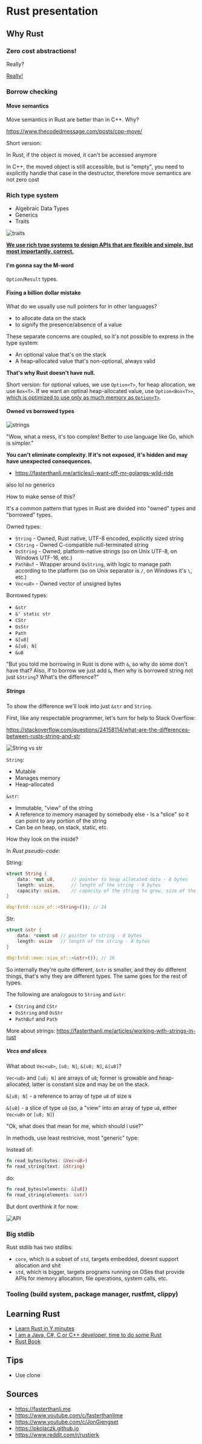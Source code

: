 # Rust presentation

## Why Rust

### Zero cost abstractions!

Really?

[Really!](https://pkolaczk.github.io/overhead-of-optional/)

### Borrow checking

#### Move semantics

Move semantics in Rust are better than in C++. Why?

https://www.thecodedmessage.com/posts/cpp-move/

Short version:

In Rust, if the object is moved, it can't be accessed anymore

In C++, the moved object is still accessible, but is "empty", you need to
explicitly handle that case in the destructor, therefore move semantics are not
zero cost

### Rich type system

-   Algebraic Data Types
-   Generics
-   Traits

![traits](img/traits.webp)

**[We use rich type systems to design APIs that are flexible and simple, but most
importantly, correct.](https://fasterthanli.me/articles/aiming-for-correctness-with-types)**

#### I'm gonna say the M-word

`Option`/`Result` types.

#### Fixing a billion dollar mistake

What do we usually use null pointers for in other languages?

-   to allocate data on the stack
-   to signify the presence/absence of a value

These separate concerns are coupled, so it's not possible to express in the type
system:

-   An optional value that's on the stack
-   A heap-allocated value that's non-optional, always valid

**That's why Rust doesn't have null.**

Short version: for optional values, we use `Option<T>`, for heap allocation, we
use `Box<T>`. If we want an optinal heap-allocated value, use `Option<Box<T>>`,
[which is optimized to use only as much memory as
`Option<T>`](https://doc.rust-lang.org/std/option/#representation).

#### Owned vs borrowed types

![strings](img/strings.jpg)

"Wow, what a mess, it's too complex! Better to use language like Go, which is
simpler."

**You can't eliminate complexity. If it's not exposed, it's hidden and may have
unexpected consequences.**

-   https://fasterthanli.me/articles/i-want-off-mr-golangs-wild-ride

also lol no generics

How to make sense of this?

It's a common pattern that types in Rust are divided into "owned" types and
"borrowed" types.

Owned types:

-   `String` - Owned, Rust native, UTF-8 encoded, explicitly sized string
-   `CString` - Owned C-compatible null-terminated string
-   `OsString` - Owned, platform-native strings (so on Unix UTF-8, on Windows
    UTF-16, etc.)
-   `PathBuf` - Wrapper around `OsString`, with logic to manage path according
    to the platform (so on Unix separator is `/`, on Windows it's `\`, etc.)
-   `Vec<u8>` - Owned vector of unsigned bytes

Borrowed types:

-   `&str`
-   `&' static str`
-   `CStr`
-   `OsStr`
-   `Path`
-   `&[u8]`
-   `&[u8; N]`
-   `&u8`

"But you told me borrowing in Rust is done with `&`, so why do some don't have
that? Also, if to borrow we just add `&`, then why is borrowed string not just
`&String`? What's the difference?"

##### Strings

To show the difference we'll look into just `&str` and `String`.

First, like any respectable programmer, let's turn for help to Stack Overflow:

https://stackoverflow.com/questions/24158114/what-are-the-differences-between-rusts-string-and-str

![String vs str](img/string_str.png)

`String`:

-   Mutable
-   Manages memory
-   Heap-allocated

`&str`:

-   Immutable, "view" of the string
-   A reference to memory managed by somebody else - Is a "slice" so it can
    point to any portion of the string
-   Can be on heap, on stack, static, etc.

How they look on the inside?

In _Rust pseudo-code_:

String:

```rust
struct String {
    data: *mut u8,      // pointer to heap allocated data - 8 bytes
    length: usize,      // length of the string - 8 bytes
    capacity: usize,    // capacity of the string to grow, size of the current allocation - 8 bytes
}

dbg!(std::size_of::<String>()); // 24
```

Str:

```rust
struct &str {
    data: *const u8 // pointer to string - 8 bytes
    length: usize   // length of the string - 8 bytes
}

dbg!(std::mem::size_of::<&str>()); // 16
```

So internally they're quite different, `&str` is smaller, and they do different
things, that's why they are different types. The same goes for the rest of
types.

The following are analogous to `String` and `&str`:

-   `CString` and `CStr`
-   `OsString` and `OsStr`
-   `PathBuf` and `Path`

More about strings: https://fasterthanli.me/articles/working-with-strings-in-rust

##### Vecs and slices

What about `Vec<u8>`, `[u8; N]`, `&[u8; N]`, `&[u8]`?

`Vec<u8>` and `[u8; N]` are arrays of `u8`; former is growable and
heap-allocated, latter is constant size and may be on the stack.

`&[u8; N]` - a reference to array of type `u8` of size `N`

`&[u8]` - a slice of type `u8` (so, a "view" into an array of type `u8`, either
`Vec<u8>` or `[u8; N]`)

"Ok, what does that mean for me, which should i use?"

In methods, use least restricive, most "generic" type:

Instead of:

```rust
fn read_bytes(bytes: &Vec<u8>)
fn read_string(text: &String)
```

do:

```rust
fn read_bytes(elements: &[u8])
fn read_string(elements: &str)
```

But dont overthink it for now:

![API](img/api.webp)

### Big stdlib

Rust stdlib has two stdlibs:

-   `core`, which is a subset of `std`, targets embedded, doesnt support
    allocation and shit
-   `std`, which is bigger, targets programs running on OSes that provide APIs
    for memory allocation, file operations, system calls, etc.

### Tooling (build system, package manager, rustfmt, clippy)

## Learning Rust

-   [Learn Rust in Y minutes](https://learnxinyminutes.com/docs/rust/)
-   [I am a Java, C#, C or C++ developer, time to do some
    Rust](https://fasterthanli.me/articles/i-am-a-java-csharp-c-or-cplusplus-dev-time-to-do-some-rust)
-   [Rust Book](https://doc.rust-lang.org/book/)

## Tips

-   Use clone

## Sources

-   https://fasterthanli.me
-   https://www.youtube.com/c/fasterthanlime
-   https://www.youtube.com/c/JonGjengset
-   https://pkolaczk.github.io
-   https://www.reddit.com/r/rustjerk
